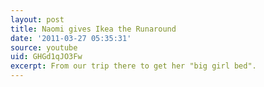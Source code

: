 ```yaml
---
layout: post
title: Naomi gives Ikea the Runaround
date: '2011-03-27 05:35:31'
source: youtube
uid: GHGd1qJO3Fw
excerpt: From our trip there to get her "big girl bed".
---
```

